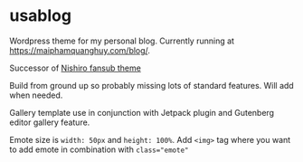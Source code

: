 # usablog
Wordpress theme for my personal blog. Currently running at https://maiphamquanghuy.com/blog/. 

Successor of [Nishiro fansub theme](https://github.com/usagi123/Nishiro-fansubs-theme)

Build from ground up so probably missing lots of standard features. Will add when needed.

Gallery template use in conjunction with Jetpack plugin and Gutenberg editor gallery feature. 

Emote size is `width: 50px` and `height: 100%`. Add `<img>` tag where you want to add emote in combination with `class="emote"`
